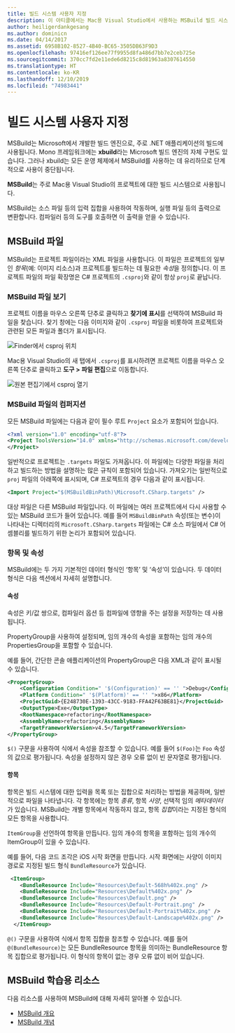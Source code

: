 ```yaml
---
title: 빌드 시스템 사용자 지정
description: 이 아티클에서는 Mac용 Visual Studio에서 사용하는 MSBuild 빌드 시스템을 간략히 소개합니다.
author: heiligerdankgesang
ms.author: dominicn
ms.date: 04/14/2017
ms.assetid: 6958B102-8527-4B40-BC65-3505DB63F9D3
ms.openlocfilehash: 97416ef126ee77f9955d8fa486d7bb7e2ceb725e
ms.sourcegitcommit: 370cc7fd2e11ede6d8215c8d81963a8307614550
ms.translationtype: HT
ms.contentlocale: ko-KR
ms.lasthandoff: 12/10/2019
ms.locfileid: "74983441"
---
```

# <a name="customizing-the-build-system"></a>빌드 시스템 사용자 지정

MSBuild는 Microsoft에서 개발한 빌드 엔진으로, 주로 .NET 애플리케이션의 빌드에 사용됩니다. Mono 프레임워크에는 **xbuild**라는 Microsoft 빌드 엔진의 자체 구현도 있습니다. 그러나 xbuild는 모든 운영 체제에서 MSBuild를 사용하는 데 유리하므로 단계적으로 사용이 중단됩니다.

**MSBuild**는 주로 Mac용 Visual Studio의 프로젝트에 대한 빌드 시스템으로 사용됩니다.

MSBuild는 소스 파일 등의 입력 집합을 사용하여 작동하며, 실행 파일 등의 출력으로 변환합니다. 컴파일러 등의 도구를 호출하면 이 출력을 얻을 수 있습니다.

## <a name="msbuild-file"></a>MSBuild 파일

MSBuild는 프로젝트 파일이라는 XML 파일을 사용합니다. 이 파일은 프로젝트의 일부인 *항목*(예: 이미지 리소스)과 프로젝트를 빌드하는 데 필요한 *속성*을 정의합니다. 이 프로젝트 파일의 파일 확장명은 C# 프로젝트의 `.csproj`와 같이 항상 `proj`로 끝납니다.

### <a name="viewing-the-msbuild-file"></a>MSBuild 파일 보기

프로젝트 이름을 마우스 오른쪽 단추로 클릭하고 **찾기에 표시**를 선택하여 MSBuild 파일을 찾습니다. 찾기 창에는 다음 이미지와 같이 `.csproj` 파일을 비롯하여 프로젝트와 관련된 모든 파일과 폴더가 표시됩니다.

![Finder에서 csproj 위치](media/customizing-build-system-image1.png)

Mac용 Visual Studio의 새 탭에서 `.csproj`를 표시하려면 프로젝트 이름을 마우스 오른쪽 단추로 클릭하고 **도구 > 파일 편집**으로 이동합니다.

![원본 편집기에서 csproj 열기](media/customizing-build-system-image2.png)

### <a name="composition-of-the-msbuild-file"></a>MSBuild 파일의 컴퍼지션

모든 MSBuild 파일에는 다음과 같이 필수 루트 `Project` 요소가 포함되어 있습니다.

```xml
<?xml version="1.0" encoding="utf-8"?>
<Project ToolsVersion="14.0" xmlns="http://schemas.microsoft.com/developer/msbuild/2003">
</Project>
```

일반적으로 프로젝트는 `.targets` 파일도 가져옵니다. 이 파일에는 다양한 파일을 처리하고 빌드하는 방법을 설명하는 많은 규칙이 포함되어 있습니다. 가져오기는 일반적으로 `proj` 파일의 아래쪽에 표시되며, C# 프로젝트의 경우 다음과 같이 표시됩니다.

```xml
<Import Project="$(MSBuildBinPath)\Microsoft.CSharp.targets" />
```

대상 파일은 다른 MSBuild 파일입니다. 이 파일에는 여러 프로젝트에서 다시 사용할 수 있는 MSBuild 코드가 들어 있습니다. 예를 들어 `MSBuildBinPath` 속성(또는 변수)이 나타내는 디렉터리의 `Microsoft.CSharp.targets` 파일에는 C# 소스 파일에서 C# 어셈블리를 빌드하기 위한 논리가 포함되어 있습니다.

### <a name="items-and-properties"></a>항목 및 속성

MSBuild에는 두 가지 기본적인 데이터 형식인 ‘항목’ 및 ‘속성’이 있습니다. 두 데이터 형식은 다음 섹션에서 자세히 설명합니다.  

#### <a name="properties"></a>속성

속성은 키/값 쌍으로, 컴파일러 옵션 등 컴파일에 영향을 주는 설정을 저장하는 데 사용됩니다.

PropertyGroup을 사용하여 설정되며, 임의 개수의 속성을 포함하는 임의 개수의 PropertiesGroup을 포함할 수 있습니다.

예를 들어, 간단한 콘솔 애플리케이션의 PropertyGroup은 다음 XML과 같이 표시될 수 있습니다.

```xml
<PropertyGroup>
    <Configuration Condition=" '$(Configuration)' == '' ">Debug</Configuration>
    <Platform Condition=" '$(Platform)' == '' ">x86</Platform>
    <ProjectGuid>{E248730E-1393-43CC-9183-FFA42F63BE81}</ProjectGuid>
    <OutputType>Exe</OutputType>
    <RootNamespace>refactoring</RootNamespace>
    <AssemblyName>refactoring</AssemblyName>
    <TargetFrameworkVersion>v4.5</TargetFrameworkVersion>
</PropertyGroup>
```

`$()` 구문을 사용하여 식에서 속성을 참조할 수 있습니다. 예를 들어 `$(Foo)`는 `Foo` 속성의 값으로 평가됩니다. 속성을 설정하지 않은 경우 오류 없이 빈 문자열로 평가됩니다.

#### <a name="items"></a>항목

항목은 빌드 시스템에 대한 입력을 목록 또는 집합으로 처리하는 방법을 제공하며, 일반적으로 파일을 나타냅니다. 각 항목에는 항목 *종류*, 항목 *사양*, 선택적 임의 *메타데이터*가 있습니다. MSBuild는 개별 항목에서 작동하지 않고, 항목 *집합*이라는 지정된 형식의 모든 항목을 사용합니다.

`ItemGroup`을 선언하여 항목을 만듭니다. 임의 개수의 항목을 포함하는 임의 개수의 ItemGroup이 있을 수 있습니다.

예를 들어, 다음 코드 조각은 iOS 시작 화면을 만듭니다. 시작 화면에는 사양이 이미지 경로로 지정된 빌드 형식 `BundleResource`가 있습니다.

```xml
 <ItemGroup>
    <BundleResource Include="Resources\Default-568h%402x.png" />
    <BundleResource Include="Resources\Default%402x.png" />
    <BundleResource Include="Resources\Default.png" />
    <BundleResource Include="Resources\Default-Portrait.png" />
    <BundleResource Include="Resources\Default-Portrait%402x.png" />
    <BundleResource Include="Resources\Default-Landscape%402x.png" />
  </ItemGroup>
 ```

 `@()` 구문을 사용하여 식에서 항목 집합을 참조할 수 있습니다. 예를 들어 `@(BundleResource)`는 모든 BundleResource 항목을 의미하는 BundleResource 항목 집합으로 평가됩니다. 이 형식의 항목이 없는 경우 오류 없이 비어 있습니다.

## <a name="resources-for-learning-msbuild"></a>MSBuild 학습용 리소스

다음 리소스를 사용하여 MSBuild에 대해 자세히 알아볼 수 있습니다.

* [MSBuild 개요](/visualstudio/msbuild/msbuild)
* [MSBuild 개념](/visualstudio/msbuild/msbuild-concepts)
